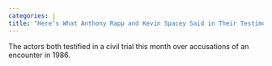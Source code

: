 ```yaml
---
categories: j
title: "Here’s What Anthony Rapp and Kevin Spacey Said in Their Testimony"
---
```

The actors both testified in a civil trial this month over accusations of an encounter in 1986.